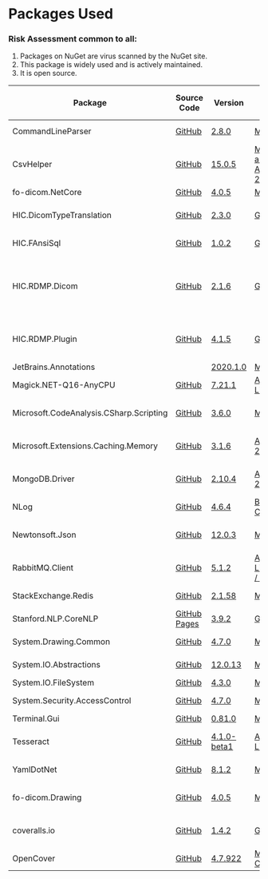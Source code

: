 

# Packages Used

### Risk Assessment common to all:
1. Packages on NuGet are virus scanned by the NuGet site.
2. This package is widely used and is actively maintained.
3. It is open source.

| Package | Source Code | Version | License | Purpose | Additional Risk Assessment |
| ------- | ------------| --------| ------- | ------- | -------------------------- |
| CommandLineParser | [GitHub](https://github.com/commandlineparser/commandline) | [2.8.0](https://www.nuget.org/packages/CommandLineParser/2.8.0) | [MIT](https://opensource.org/licenses/MIT)| Command line argument parsing |  |
| CsvHelper | [GitHub](https://github.com/JoshClose/CsvHelper) | [15.0.5](https://www.nuget.org/packages/CsvHelper/15.0.5) | [MS-PL and Apache 2.0](https://github.com/JoshClose/CsvHelper/blob/master/LICENSE.txt)| Writting reports out to CSV reports | |
| fo-dicom.NetCore | [GitHub](https://github.com/fo-dicom/fo-dicom) | [4.0.5](https://www.nuget.org/packages/fo-dicom.NetCore/4.0.5) | [MS-PL](https://opensource.org/licenses/MS-PL) | | |
| HIC.DicomTypeTranslation | [GitHub](https://github.com/HicServices/DicomTypeTranslation) | [2.3.0](https://www.nuget.org/packages/HIC.DicomTypeTranslation/2.3.0) | [GPL 3.0](https://www.gnu.org/licenses/gpl-3.0.html) | Translate dicom types into C# / database types | |
| HIC.FAnsiSql | [GitHub](https://github.com/HicServices/FansiSql) | [1.0.2](https://www.nuget.org/packages/HIC.FAnsiSql/1.0.2) | [GPL 3.0](https://www.gnu.org/licenses/gpl-3.0.html) | Database abstraction layer | |
| HIC.RDMP.Dicom | [GitHub](https://github.com/HicServices/RdmpDicom) | [2.1.6](https://www.nuget.org/packages/HIC.RDMP.Dicom/2.1.6) | [GPL 3.0](https://www.gnu.org/licenses/gpl-3.0.html) | RDMP Plugin containing data load / pipeline components for imaging, reading dicom files etc | |
| HIC.RDMP.Plugin | [GitHub](https://github.com/HicServices/RDMP) | [4.1.5](https://www.nuget.org/packages/HIC.RDMP.Plugin/4.1.5) | [GPL 3.0](https://www.gnu.org/licenses/gpl-3.0.html) | Interact with RDMP objects, base classes for plugin components etc | |
| JetBrains.Annotations | | [2020.1.0](https://www.nuget.org/packages/JetBrains.Annotations/2020.1.0) |[MIT](https://opensource.org/licenses/MIT) | Static analysis tool | |
| Magick.NET-Q16-AnyCPU | [GitHub](https://github.com/dlemstra/Magick.NET) | [7.21.1](https://www.nuget.org/packages/Magick.NET-Q16-AnyCPU/7.21.1) | [Apache License v2](https://github.com/dlemstra/Magick.NET/blob/master/License.txt) | The .NET library for [ImageMagick](https://imagemagick.org/index.php) | |
| Microsoft.CodeAnalysis.CSharp.Scripting | [GitHub](https://github.com/dotnet/roslyn) | [3.6.0](https://www.nuget.org/packages/Microsoft.CodeAnalysis.CSharp.Scripting/3.6.0) | [MIT](https://opensource.org/licenses/MIT)  | Supports dynamic rules for cohort extraction logic | |
| Microsoft.Extensions.Caching.Memory | [GitHub](https://github.com/dotnet/extensions) | [3.1.6](https://www.nuget.org/packages/Microsoft.Extensions.Caching.Memory/3.1.6) | [Apache 2.0](https://www.nuget.org/packages/Microsoft.Extensions.Caching.Memory/3.1.6/License) | Caching ID mappings retrieved from Redis/MySQL |
| MongoDB.Driver | [GitHub](https://github.com/mongodb/mongo-csharp-driver) |[2.10.4](https://www.nuget.org/packages/MongoDB.Driver/2.10.4)|  [Apache 2.0](https://www.nuget.org/packages/MongoDB.Driver/2.10.4/License) | For writting/reading dicom tags into MongoDb databases|
| NLog | [GitHub](https://github.com/NLog/NLog) | [4.6.4](https://www.nuget.org/packages/NLog/4.6.4) | [BSD 3-Clause](https://github.com/NLog/NLog/blob/dev/LICENSE.txt) | Flexible user configurable logging | |
| Newtonsoft.Json | [GitHub](https://github.com/JamesNK/Newtonsoft.Json) | [12.0.3](https://www.nuget.org/packages/Newtonsoft.Json/12.0.3) | [MIT](https://opensource.org/licenses/MIT) | Serialization of objects for sharing/transmission |
| RabbitMQ.Client | [GitHub](https://github.com/rabbitmq/rabbitmq-dotnet-client) | [5.1.2](https://www.nuget.org/packages/RabbitMQ.Client/5.1.2) | [Apache License v2 / MPL 1.1](https://github.com/rabbitmq/rabbitmq-dotnet-client/blob/master/LICENSE) | Handles messaging between microservices | |
| StackExchange.Redis | [GitHub](https://github.com/StackExchange/StackExchange.Redis) | [2.1.58](https://www.nuget.org/packages/StackExchange.Redis/2.1.58) |[MIT](https://opensource.org/licenses/MIT) | Required for RedisSwapper | |
| Stanford.NLP.CoreNLP | [GitHub Pages](https://sergey-tihon.github.io/Stanford.NLP.NET/) | [3.9.2](https://www.nuget.org/packages/Stanford.NLP.CoreNLP/3.9.2) | [GNU v2](https://github.com/sergey-tihon/Stanford.NLP.NET/blob/master/LICENSE.txt)| Name / Organisation detection in text | |
| System.Drawing.Common | [GitHub](https://github.com/dotnet/corefx) | [4.7.0](https://www.nuget.org/packages/System.Drawing.Common/4.7.0) | [MIT](https://opensource.org/licenses/MIT)  | Supports reading pixel data | |
| System.IO.Abstractions | [GitHub](https://github.com/System-IO-Abstractions/System.IO.Abstractions) | [12.0.13](https://www.nuget.org/packages/System.IO.Abstractions/12.0.13) | [MIT](https://opensource.org/licenses/MIT) | Makes file system injectable in tests | |
| System.IO.FileSystem | [GitHub](https://github.com/dotnet/corefx) | [4.3.0](https://www.nuget.org/packages/System.IO.FileSystem/4.3.0) |[MIT](https://opensource.org/licenses/MIT)  | File I/O | |
| System.Security.AccessControl | [GitHub](https://github.com/dotnet/corefx) | [4.7.0](https://www.nuget.org/packages/System.Security.AccessControl/4.7.0) |[MIT](https://opensource.org/licenses/MIT)  | File access perimssions| |
| Terminal.Gui | [GitHub](https://github.com/migueldeicaza/gui.cs/) | [0.81.0](https://www.nuget.org/packages/Terminal.Gui/0.81.0) |[MIT](https://opensource.org/licenses/MIT) | Console GUI library | |
| Tesseract | [GitHub](https://github.com/charlesw/tesseract/) | [4.1.0-beta1](https://www.nuget.org/packages/Tesseract/4.1.0-beta1) |[Apache License v2](https://github.com/charlesw/tesseract/blob/master/LICENSE.txt)  | Optical Character Recognition in Dicom Pixel data| |
| YamlDotNet | [GitHub](https://github.com/aaubry/YamlDotNet)  | [8.1.2](https://www.nuget.org/packages/YamlDotNet/8.1.2) | [MIT](https://opensource.org/licenses/MIT) |Loading configuration files|
| fo-dicom.Drawing | [GitHub](https://github.com/fo-dicom/fo-dicom) | [4.0.5](https://www.nuget.org/packages/fo-Dicom.Drawing/4.0.5) | [MS-PL](https://opensource.org/licenses/MS-PL)| Support library for reading DICOM pixel data | |
| coveralls.io | [GitHub](https://github.com/coveralls-net/coveralls.net) | [1.4.2](https://www.nuget.org/packages/coveralls.io/1.4.2) | [GNU](https://github.com/coveralls-net/coveralls.net#license)| Uploader for dot net coverage reports to Coveralls.io | |
| OpenCover | [GitHub](https://github.com/OpenCover/opencover) | [4.7.922](https://www.nuget.org/packages/OpenCover/4.7.922) |[MIT Compatible](https://github.com/OpenCover/opencover/blob/master/LICENSE)  | Calculates code coverage for tests| |
